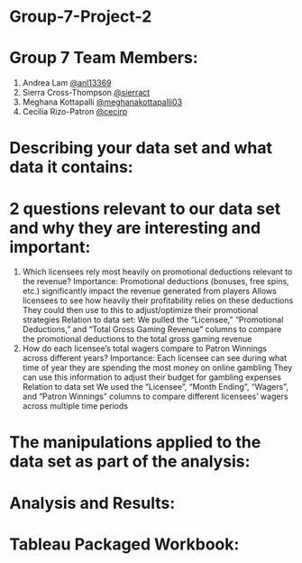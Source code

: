 # Group-7-Project-2

# Group 7 Team Members:
1. Andrea Lam [@anl13369](https://github.com/anl13369)
2. Sierra Cross-Thompson [@sierract](https://github.com/sierract)
3. Meghana Kottapalli [@meghanakottapalli03](https://github.com/MeghanaKottapalli03)
4. Cecilia Rizo-Patron [@cecirp](https://github.com/cecirp)

# Describing your data set and what data it contains:

# 2 questions relevant to our data set and why they are interesting and important:
1. Which licensees rely most heavily on promotional deductions relevant to the revenue?
  Importance:
              Promotional deductions (bonuses, free spins, etc.) significantly impact the revenue generated from players
              Allows licensees to see how heavily their profitability relies on these deductions
              They could then use to this to adjust/optimize their promotional strategies
  Relation to data set:
              We pulled the “Licensee,” “Promotional Deductions,” and “Total Gross Gaming Revenue” columns to compare the promotional deductions to the total gross gaming revenue
2. How do each licensee’s total wagers compare to Patron Winnings across different years?
  Importance:
              Each licensee can see during what time of year they are spending the most money on online gambling
              They can use this information to adjust their budget for gambling expenses
  Relation to data set
              We used the “Licensee”, “Month Ending”, “Wagers”, and “Patron Winnings” columns to compare different licensees’ wagers across multiple time periods

# The manipulations applied to the data set as part of the analysis:

# Analysis and Results:

# Tableau Packaged Workbook:
